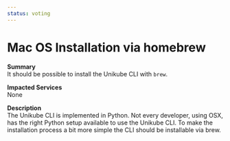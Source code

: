 ```yaml
---
status: voting
---
```


# Mac OS Installation via homebrew

**Summary**  
It should be possible to install the Unikube CLI with `brew`.

**Impacted Services**  
None

**Description**  
The Unikube CLI is implemented in Python. Not every developer, using OSX, has the right Python
setup available to use the Unikube CLI. To make the installation process a bit more simple the CLI 
should be installable via brew.
